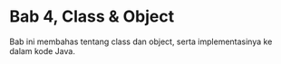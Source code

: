 # Bab 4, Class & Object

Bab ini membahas tentang class dan object, serta implementasinya ke dalam kode Java.
